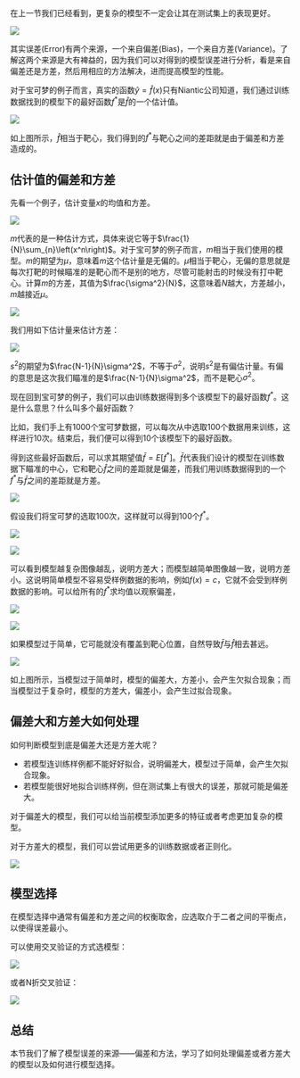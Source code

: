 在上一节我们已经看到，更复杂的模型不一定会让其在测试集上的表现更好。

![](./Images/4/1.png)

其实误差(Error)有两个来源，一个来自偏差(Bias)，一个来自方差(Variance)。了解这两个来源是大有裨益的，因为我们可以对得到的模型误差进行分析，看是来自偏差还是方差，然后用相应的方法解决，进而提高模型的性能。

对于宝可梦的例子而言，真实的函数$\hat{y}=\hat{f}\left ( x \right )$只有Niantic公司知道，我们通过训练数据找到的模型下的最好函数$f^*$是$\hat{f}$的一个估计值。

![](./Images/4/2.png)

如上图所示，$\hat{f}$相当于靶心，我们得到的$f^*$与靶心之间的差距就是由于偏差和方差造成的。

## 估计值的偏差和方差

先看一个例子，估计变量$x$的均值和方差。

![](./Images/4/3.png)

$m$代表的是一种估计方式，具体来说它等于$\frac{1}{N}\sum_{n}\left(x^n\right)$。对于宝可梦的例子而言，$m$相当于我们使用的模型。$m$的期望为$\mu$，意味着$m$这个估计量是无偏的。$\mu$相当于靶心，无偏的意思就是每次打靶的时候瞄准的是靶心而不是别的地方，尽管可能射击的时候没有打中靶心。计算$m$的方差，其值为$\frac{\sigma^2}{N}$，这意味着$N$越大，方差越小，$m$越接近$\mu$。

![](./Images/4/4.png)

我们用如下估计量来估计方差：

![](./Images/4/5.png)

$s^2$的期望为$\frac{N-1}{N}\sigma^2$，不等于$\sigma^2$，说明$s^2$是有偏估计量。有偏的意思是这次我们瞄准的是$\frac{N-1}{N}\sigma^2$，而不是靶心$\sigma^2$。

现在回到宝可梦的例子，我们可以由训练数据得到多个该模型下的最好函数$f^*$。这是什么意思？什么叫多个最好函数？

比如，我们手上有1000个宝可梦数据，可以每次从中选取100个数据用来训练，这样进行10次。结束后，我们便可以得到10个该模型下的最好函数。

得到这些最好函数后，可以求其期望值$\bar{f}=E\left [f^* \right ]$。$\bar{f}$代表我们设计的模型在训练数据下瞄准的中心，它和靶心$\hat{f}$之间的差距就是偏差，而我们用训练数据得到的一个$f^*$与$\bar{f}$之间的差距就是方差。

![](./Images/4/6.png)

假设我们将宝可梦的选取100次，这样就可以得到100个$f^*$。

![](./Images/4/7.png)

![](./Images/4/8.png)

可以看到模型越复杂图像越乱，说明方差大；而模型越简单图像越一致，说明方差小。这说明简单模型不容易受样例数据的影响，例如$f(x)=c$，它就不会受到样例数据的影响。可以给所有的$f^*$求均值以观察偏差，

![](./Images/4/10.png)

![](./Images/4/11.png)

如果模型过于简单，它可能就没有覆盖到靶心位置，自然导致$\bar{f}$与$\hat{f}$相去甚远。

![](./Images/4/12.png)

如上图所示，当模型过于简单时，模型的偏差大，方差小，会产生欠拟合现象；而当模型过于复杂时，模型的方差大，偏差小，会产生过拟合现象。

## 偏差大和方差大如何处理

如何判断模型到底是偏差大还是方差大呢？

- 若模型连训练样例都不能好好拟合，说明偏差大，模型过于简单，会产生欠拟合现象。
- 若模型能很好地拟合训练样例，但在测试集上有很大的误差，那就可能是偏差大。

对于偏差大的模型，我们可以给当前模型添加更多的特征或者考虑更加复杂的模型。

对于方差大的模型，我们可以尝试用更多的训练数据或者正则化。

![](./Images/4/13.png)

## 模型选择

在模型选择中通常有偏差和方差之间的权衡取舍，应选取介于二者之间的平衡点，以使得误差最小。

可以使用交叉验证的方式选模型：

![](./Images/4/14.png)

或者N折交叉验证：

![](./Images/4/15.png)

## 总结

本节我们了解了模型误差的来源——偏差和方法，学习了如何处理偏差或者方差大的模型以及如何进行模型选择。